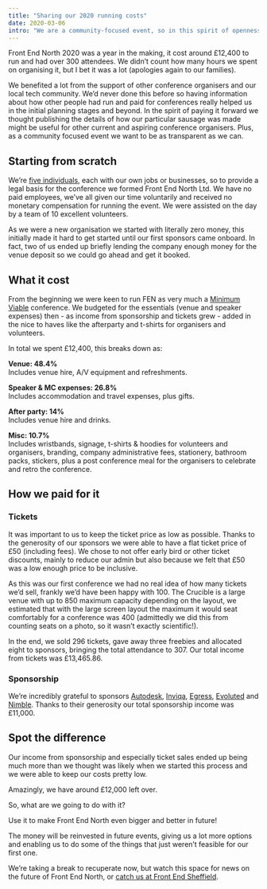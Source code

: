 ```yaml
---
title: "Sharing our 2020 running costs"
date: 2020-03-06
intro: "We are a community-focused event, so in this spirit of openness we wanted to share our running costs publicly."
---
```

Front End North 2020 was a year in the making, it cost around £12,400 to run and had over 300 attendees. We didn’t count how many hours we spent on organising it, but I bet it was a lot (apologies again to our families).

We benefited a lot from the support of other conference organisers and our local tech community. We’d never done this before so having information about how other people had run and paid for conferences really helped us in the initial planning stages and beyond. In the spirit of paying it forward we thought publishing the details of how our particular sausage was made might be useful for other current and aspiring conference organisers. Plus, as a community focused event we want to be as transparent as we can.

## Starting from scratch

We’re [five individuals](https://frontendnorth.com/blog/2019/10/rebooting-front-end-north/), each with our own jobs or businesses, so to provide a legal basis for the conference we formed Front End North Ltd. We have no paid employees, we’ve all given our time voluntarily and received no monetary compensation for running the event. We were assisted on the day by a team of 10 excellent volunteers.

As we were a new organisation we started with literally zero money, this initially made it hard to get started until our first sponsors came onboard. In fact, two of us ended up briefly lending the company enough money for the venue deposit so we could go ahead and get it booked.

## What it cost

From the beginning we were keen to run FEN as very much a [Minimum Viable](https://en.wikipedia.org/wiki/Minimum_viable_product) conference. We budgeted for the essentials (venue and speaker expenses) then - as income from sponsorship and tickets grew - added in the nice to haves like the afterparty and t-shirts for organisers and volunteers.

In total we spent £12,400, this breaks down as:

**Venue: 48.4%**  
Includes venue hire, A/V equipment and refreshments.

**Speaker & MC expenses: 26.8%**  
Includes accommodation and travel expenses, plus gifts.

**After party: 14%**  
Includes venue hire and drinks.

**Misc: 10.7%**  
Includes wristbands, signage, t-shirts & hoodies for volunteers and organisers, branding, company administrative fees, stationery, bathroom packs, stickers, plus a post conference meal for the organisers to celebrate and retro the conference.

## How we paid for it 

### Tickets

It was important to us to keep the ticket price as low as possible. Thanks to the generosity of our sponsors we were able to have a flat ticket price of £50 (including fees). We chose to not offer early bird or other ticket discounts, mainly to reduce our admin but also because we felt that £50 was a low enough price to be inclusive.

As this was our first conference we had no real idea of how many tickets we’d sell, frankly we’d have been happy with 100. The Crucible is a large venue with up to 850 maximum capacity depending on the layout, we estimated that with the large screen layout the maximum it would seat comfortably for a conference was 400 (admittedly we did this from counting seats on a photo, so it wasn’t exactly scientific!).

In the end, we sold 296 tickets, gave away three freebies and allocated eight to sponsors, bringing the total attendance to 307. Our total income from tickets was £13,465.86.

### Sponsorship

We’re incredibly grateful to sponsors [Autodesk](https://autodesk.co.uk/), [Inviqa](https://inviqa.com/), [Egress](https://www.egress.com/), [Evoluted](https://www.evoluted.net/web-development) and [Nimble](https://www.nimbleapproach.com/). Thanks to their generosity our total sponsorship income was £11,000.

## Spot the difference
Our income from sponsorship and especially ticket sales ended up being much more than we thought was likely when we started this process and we were able to keep our costs pretty low. 

Amazingly, we have around £12,000 left over.

So, what are we going to do with it? 

Use it to make Front End North even bigger and better in future!

The money will be reinvested in future events, giving us a lot more options and enabling us to do some of the things that just weren’t feasible for our first one.

We’re taking a break to recuperate now, but watch this space for news on the future of Front End North, or [catch us at Front End Sheffield](https://www.meetup.com/Front-End-Sheffield/).
